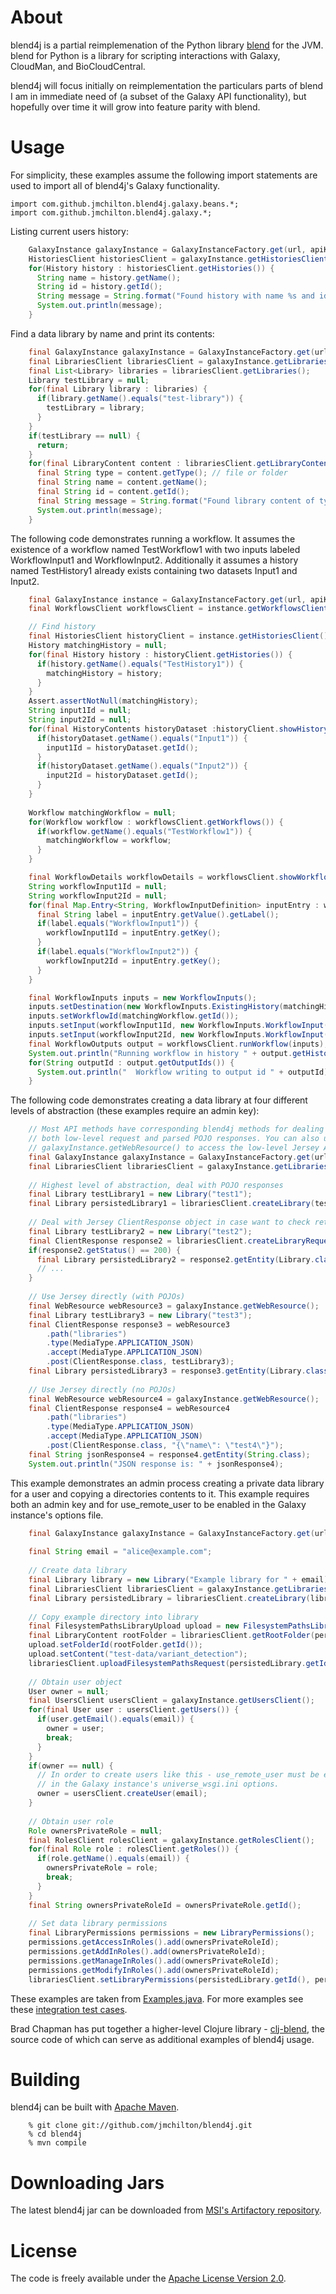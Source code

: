 # About

blend4j is a partial reimplemenation of the Python library [blend][1]
for the JVM. blend for Python is a library for scripting interactions
with Galaxy, CloudMan, and BioCloudCentral. 

blend4j will focus initially on reimplementation the particulars parts
of blend I am in immediate need of (a subset of the Galaxy API
functionality), but hopefully over time it will grow into feature
parity with blend.

[1]: https://github.com/afgane/blend

# Usage

For simplicity, these examples assume the following import statements are used to import all of blend4j's Galaxy functionality.

    import com.github.jmchilton.blend4j.galaxy.beans.*;
    import com.github.jmchilton.blend4j.galaxy.*;

Listing current users history:

```java
    GalaxyInstance galaxyInstance = GalaxyInstanceFactory.get(url, apiKey);
    HistoriesClient historiesClient = galaxyInstance.getHistoriesClient();
    for(History history : historiesClient.getHistories()) {
      String name = history.getName();
      String id = history.getId();
      String message = String.format("Found history with name %s and id %s", name, id);
      System.out.println(message);
    }
```

Find a data library by name and print its contents:

```java
    final GalaxyInstance galaxyInstance = GalaxyInstanceFactory.get(url, apiKey);
    final LibrariesClient librariesClient = galaxyInstance.getLibrariesClient();
    final List<Library> libraries = librariesClient.getLibraries();
    Library testLibrary = null;
    for(final Library library : libraries) {
      if(library.getName().equals("test-library")) {
        testLibrary = library;
      }
    }
    if(testLibrary == null) {
      return;
    }
    for(final LibraryContent content : librariesClient.getLibraryContents(testLibrary.getId())) {
      final String type = content.getType(); // file or folder
      final String name = content.getName();
      final String id = content.getId();
      final String message = String.format("Found library content of type %s with name %s and id %s", type, name, id);
      System.out.println(message);
    }
```

The following code demonstrates running a workflow. It assumes the existence of
a workflow named TestWorkflow1 with two inputs labeled WorkflowInput1 and 
WorkflowInput2. Additionally it assumes a history named TestHistory1 already
exists containing two datasets Input1 and Input2.

```java
    final GalaxyInstance instance = GalaxyInstanceFactory.get(url, apiKey);
    final WorkflowsClient workflowsClient = instance.getWorkflowsClient();

    // Find history
    final HistoriesClient historyClient = instance.getHistoriesClient();
    History matchingHistory = null;
    for(final History history : historyClient.getHistories()) {
      if(history.getName().equals("TestHistory1")) {
        matchingHistory = history;
      }
    }
    Assert.assertNotNull(matchingHistory);
    String input1Id = null;
    String input2Id = null;
    for(final HistoryContents historyDataset :historyClient.showHistoryContents(matchingHistory.getId())) {
      if(historyDataset.getName().equals("Input1")) {
        input1Id = historyDataset.getId();
      }
      if(historyDataset.getName().equals("Input2")) {
        input2Id = historyDataset.getId();
      }
    }
    
    Workflow matchingWorkflow = null;
    for(Workflow workflow : workflowsClient.getWorkflows()) {
      if(workflow.getName().equals("TestWorkflow1")) {
        matchingWorkflow = workflow;
      }
    }

    final WorkflowDetails workflowDetails = workflowsClient.showWorkflow(matchingWorkflow.getId());
    String workflowInput1Id = null;
    String workflowInput2Id = null;
    for(final Map.Entry<String, WorkflowInputDefinition> inputEntry : workflowDetails.getInputs().entrySet()) {
      final String label = inputEntry.getValue().getLabel();
      if(label.equals("WorkflowInput1")) {
        workflowInput1Id = inputEntry.getKey();
      }
      if(label.equals("WorkflowInput2")) {
        workflowInput2Id = inputEntry.getKey();
      }
    }

    final WorkflowInputs inputs = new WorkflowInputs();
    inputs.setDestination(new WorkflowInputs.ExistingHistory(matchingHistory.getId()));
    inputs.setWorkflowId(matchingWorkflow.getId());
    inputs.setInput(workflowInput1Id, new WorkflowInputs.WorkflowInput(input1Id, WorkflowInputs.InputSourceType.HDA));
    inputs.setInput(workflowInput2Id, new WorkflowInputs.WorkflowInput(input2Id, WorkflowInputs.InputSourceType.HDA));
    final WorkflowOutputs output = workflowsClient.runWorkflow(inputs);    
    System.out.println("Running workflow in history " + output.getHistoryId());
    for(String outputId : output.getOutputIds()) {
      System.out.println("  Workflow writing to output id " + outputId);
    }
```

The following code demonstrates creating a data library at four different levels of abstraction (these examples require an admin key):

```java
    // Most API methods have corresponding blend4j methods for dealing with 
    // both low-level request and parsed POJO responses. You can also use the method
    // galaxyInstance.getWebResource() to access the low-level Jersey APIs directly.
    final GalaxyInstance galaxyInstance = GalaxyInstanceFactory.get(url, apiKey);
    final LibrariesClient librariesClient = galaxyInstance.getLibrariesClient(); 
    
    // Highest level of abstraction, deal with POJO responses
    final Library testLibrary1 = new Library("test1");
    final Library persistedLibrary1 = librariesClient.createLibrary(testLibrary1);
    
    // Deal with Jersey ClientResponse object in case want to check return status, etc...
    final Library testLibrary2 = new Library("test2");
    final ClientResponse response2 = librariesClient.createLibraryRequest(testLibrary2);
    if(response2.getStatus() == 200) {
      final Library persistedLibrary2 = response2.getEntity(Library.class);	
      // ...
    }
    
    // Use Jersey directly (with POJOs)
    final WebResource webResource3 = galaxyInstance.getWebResource();
    final Library testLibrary3 = new Library("test3");
    final ClientResponse response3 = webResource3
        .path("libraries")
        .type(MediaType.APPLICATION_JSON)
        .accept(MediaType.APPLICATION_JSON)
        .post(ClientResponse.class, testLibrary3);
    final Library persistedLibrary3 = response3.getEntity(Library.class);
    
    // Use Jersey directly (no POJOs)
    final WebResource webResource4 = galaxyInstance.getWebResource();
    final ClientResponse response4 = webResource4
        .path("libraries")
        .type(MediaType.APPLICATION_JSON)
        .accept(MediaType.APPLICATION_JSON)
        .post(ClientResponse.class, "{\"name\": \"test4\"}");
    final String jsonResponse4 = response4.getEntity(String.class);
    System.out.println("JSON response is: " + jsonResponse4);
```

This example demonstrates an admin process creating a private data library for a user and copying a directories contents to it. This example requires both an admin key and for use_remote_user to be enabled in the Galaxy instance's options file.

```java
    final GalaxyInstance galaxyInstance = GalaxyInstanceFactory.get(url, apiKey);
    
    final String email = "alice@example.com";
    
    // Create data library
    final Library library = new Library("Example library for " + email);
    final LibrariesClient librariesClient = galaxyInstance.getLibrariesClient();
    final Library persistedLibrary = librariesClient.createLibrary(library);
    
    // Copy example directory into library
    final FilesystemPathsLibraryUpload upload = new FilesystemPathsLibraryUpload();
    final LibraryContent rootFolder = librariesClient.getRootFolder(persistedLibrary.getId());
    upload.setFolderId(rootFolder.getId());
    upload.setContent("test-data/variant_detection");
    librariesClient.uploadFilesystemPathsRequest(persistedLibrary.getId(), upload);
    
    // Obtain user object
    User owner = null;
    final UsersClient usersClient = galaxyInstance.getUsersClient();
    for(final User user : usersClient.getUsers()) {
      if(user.getEmail().equals(email)) {
        owner = user;
        break;
      }
    }
    if(owner == null) {
      // In order to create users like this - use_remote_user must be enabled
      // in the Galaxy instance's universe_wsgi.ini options.
      owner = usersClient.createUser(email);
    }
    
    // Obtain user role
    Role ownersPrivateRole = null;
    final RolesClient rolesClient = galaxyInstance.getRolesClient();
    for(final Role role : rolesClient.getRoles()) {
      if(role.getName().equals(email)) {
        ownersPrivateRole = role;
        break;
      }
    }
    final String ownersPrivateRoleId = ownersPrivateRole.getId(); 
    
    // Set data library permissions
    final LibraryPermissions permissions = new LibraryPermissions();
    permissions.getAccessInRoles().add(ownersPrivateRoleId);
    permissions.getAddInRoles().add(ownersPrivateRoleId);
    permissions.getManageInRoles().add(ownersPrivateRoleId);
    permissions.getModifyInRoles().add(ownersPrivateRoleId);
    librariesClient.setLibraryPermissions(persistedLibrary.getId(), permissions);
```

These examples are taken from [Examples.java][u0]. For more examples see these [integration test cases][u1].

Brad Chapman has put together a higher-level Clojure library - [clj-blend][u2], the
source code of which can serve as additional examples of blend4j
usage.


[u0]: https://github.com/jmchilton/blend4j/blob/master/src/test/java/com/github/jmchilton/blend4j/galaxy/Examples.java
[u1]: https://github.com/jmchilton/blend4j/blob/master/src/test/java/com/github/jmchilton/blend4j/galaxy/IntegrationTest.java
[u2]: https://github.com/chapmanb/clj-blend.git

# Building

blend4j can be built with [Apache Maven][b1].

        % git clone git://github.com/jmchilton/blend4j.git
        % cd blend4j
        % mvn compile

[b1]: http://maven.apache.org/

# Downloading Jars

The latest blend4j jar can be downloaded from [MSI's Artifactory repository][d0].

[d0]: http://artifactory.msi.umn.edu/simple/libs-snapshot-local/com/github/jmchilton/blend4j/blend4j/0.1-SNAPSHOT/

# License

The code is freely available under the [Apache License Version 2.0][l1].

[l1]: http://www.apache.org/licenses/LICENSE-2.0.html

